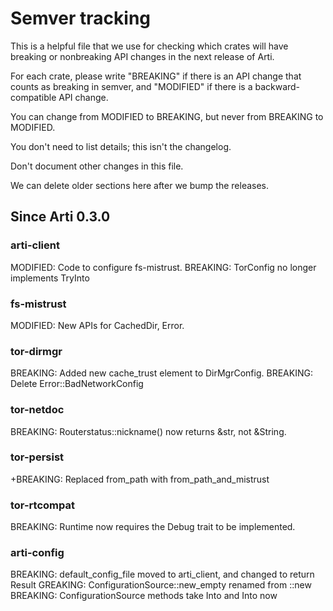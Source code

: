 # Semver tracking

This is a helpful file that we use for checking which crates will have
breaking or nonbreaking API changes in the next release of Arti.

For each crate, please write "BREAKING" if there is an API change that counts
as breaking in semver, and "MODIFIED" if there is a backward-compatible API
change.

You can change from MODIFIED to BREAKING, but never from BREAKING to
MODIFIED.

You don't need to list details; this isn't the changelog.

Don't document other changes in this file.

We can delete older sections here after we bump the releases.

## Since Arti 0.3.0

### arti-client

MODIFIED: Code to configure fs-mistrust.
BREAKING: TorConfig no longer implements TryInto<DirMgrConfig>

### fs-mistrust

MODIFIED: New APIs for CachedDir, Error.

### tor-dirmgr

BREAKING: Added new cache_trust element to DirMgrConfig.
BREAKING: Delete Error::BadNetworkConfig

### tor-netdoc

BREAKING: Routerstatus::nickname() now returns &str, not &String.

### tor-persist

+BREAKING: Replaced from_path with from_path_and_mistrust

### tor-rtcompat

BREAKING: Runtime now requires the Debug trait to be implemented.

### arti-config

BREAKING: default_config_file moved to arti_client, and changed to return Result
GREAKING: ConfigurationSource::new_empty renamed from ::new
BREAKING: ConfigurationSource methods take Into<String> and Into<PathBuf> now

